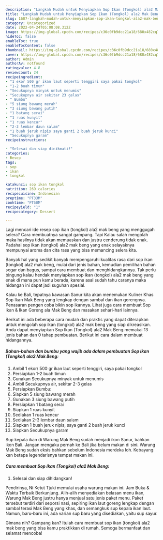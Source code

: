 ```yaml
---
description: "Langkah Mudah untuk Menyiapkan Sop Ikan (Tongkol) ala2 Mak Beng, Bisa Manjain Lidah"
title: "Langkah Mudah untuk Menyiapkan Sop Ikan (Tongkol) ala2 Mak Beng, Bisa Manjain Lidah"
slug: 1607-langkah-mudah-untuk-menyiapkan-sop-ikan-tongkol-ala2-mak-beng-bisa-manjain-lidah
category: Uncategorized
date: 2022-04-24T05:08:08.312Z
image: https://img-global.cpcdn.com/recipes/c36c0fb9dcc21a18/680x482cq70/sop-ikan-tongkol-ala2-mak-beng-foto-resep-utama.jpg
hideToc: false
enableToc: true
enableTocContent: false
thumbnail: https://img-global.cpcdn.com/recipes/c36c0fb9dcc21a18/680x482cq70/sop-ikan-tongkol-ala2-mak-beng-foto-resep-utama.jpg
cover: https://img-global.cpcdn.com/recipes/c36c0fb9dcc21a18/680x482cq70/sop-ikan-tongkol-ala2-mak-beng-foto-resep-utama.jpg
author: Admin
authorAv: notfound
ratingvalue: 4.8
reviewcount: 24
recipeingredient:
- "1 ekor 500 gr ikan laut seperti tenggiri saya pakai tongkol"
- "1-2 buah timun"
- "Secukupnya minyak untuk menumis"
- "Secukupnya air sekitar 23 gelas"
- " Bumbu"
- "5 siung bawang merah"
- "3 siung bawang putih"
- "1 batang serai"
- "1 ruas kunyit"
- "1 ruas kencur"
- "2-3 lembar daun salam"
- "1 buah jeruk nipis saya ganti 2 buah jeruk kunci"
- "Secukupnya garam"
recipeinstructions:

- "Selesai dan siap dinikmati!"
categories:
- Resep
tags:
- sop
- ikan
- tongkol

katakunci: sop ikan tongkol 
nutrition: 269 calories
recipecuisine: Indonesian
preptime: "PT33M"
cooktime: "PT60M"
recipeyield: "1"
recipecategory: Dessert

---
```



Lagi mencari ide resep sop ikan (tongkol) ala2 mak beng yang menggugah selera? Cara membuatnya sangat gampang. Tapi Kalau salah mengolah maka hasilnya tidak akan memuaskan dan justru cenderung tidak enak. Padahal sop ikan (tongkol) ala2 mak beng yang enak selayaknya mempunyai aroma dan cita rasa yang bisa memancing selera kita.


Banyak hal yang sedikit banyak mempengaruhi kualitas rasa dari sop ikan (tongkol) ala2 mak beng, mulai dari jenis bahan, kemudian pemilihan bahan segar dan bagus, sampai cara membuat dan menghidangkannya. Tak perlu bingung kalau hendak menyiapkan sop ikan (tongkol) ala2 mak beng yang enak di mana pun kamu berada, karena asal sudah tahu caranya maka hidangan ini dapat jadi suguhan spesial.

Kalau ke Bali, tepatnya kawasan Sanur kita akan menemukan Kuliner Khas Sop Ikan Mak Beng yang lengkap dengan sambal dan ikan gorengnya. Penasaran pengen coba bikin sop ikannya. Lihat juga cara membuat Sop Ikan &amp; Ikan Goreng ala Mak Beng dan masakan sehari-hari lainnya.


Berikut ini ada beberapa cara mudah dan praktis yang dapat diterapkan untuk mengolah sop ikan (tongkol) ala2 mak beng yang siap dikreasikan. Anda dapat menyiapkan Sop Ikan (Tongkol) ala2 Mak Beng memakai 13 jenis bahan dan 0 tahap pembuatan. Berikut ini cara dalam membuat hidangannya.

<!--inarticleads1-->

##### Bahan-bahan dan bumbu yang wajib ada dalam pembuatan Sop Ikan (Tongkol) ala2 Mak Beng:

1. Ambil 1 ekor/ 500 gr ikan laut seperti tenggiri, saya pakai tongkol
1. Persiapkan 1-2 buah timun
1. Gunakan Secukupnya minyak untuk menumis
1. Ambil Secukupnya air, sekitar 2-3 gelas
1. Persiapkan  Bumbu:
1. Siapkan 5 siung bawang merah
1. Gunakan 3 siung bawang putih
1. Persiapkan 1 batang serai
1. Siapkan 1 ruas kunyit
1. Sediakan 1 ruas kencur
1. Sediakan 2-3 lembar daun salam
1. Siapkan 1 buah jeruk nipis, saya ganti 2 buah jeruk kunci
1. Siapkan Secukupnya garam


Sup kepala ikan di Warung Mak Beng sudah menjadi ikon Sanur, bahkan ikon Bali. Jangan mengaku pernah ke Bali jika belum makan di sini. Warung Mak Beng sudah eksis bahkan sebelum Indonesia merdeka loh. Kebayang kan betapa legendarisnya tempat makan ini. 

<!--inarticleads2-->

##### Cara membuat Sop Ikan (Tongkol) ala2 Mak Beng:


1. Selesai dan siap dihidangkan!

Pendirinya, Ni Ketut Tjuki memulai usaha warung makan ini. Jam Buka &amp; Waktu Terbaik Berkunjung. Alih-alih menyediakan belasan menu ikan, Warung Mak Beng justru hanya menjual satu jenis paket menu. Paket tersebut terdiri dari seporsi nasi, sepiring ikan laut goreng lengkap dengan sambal terasi Mak Beng yang khas, dan semangkuk sup kepala ikan laut. Namun, baru-baru ini, ada varian sup baru yang disediakan, yaitu sup sayur. 

Gimana nih? Gampang kan? Itulah cara membuat sop ikan (tongkol) ala2 mak beng yang bisa kamu praktikkan di rumah. Semoga bermanfaat dan selamat mencoba!
